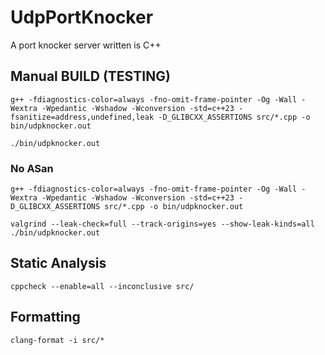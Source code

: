 # UdpPortKnocker
A port knocker server written is C++

## Manual BUILD (TESTING)

`g++ -fdiagnostics-color=always -fno-omit-frame-pointer -Og -Wall -Wextra -Wpedantic -Wshadow -Wconversion -std=c++23 -fsanitize=address,undefined,leak -D_GLIBCXX_ASSERTIONS src/*.cpp -o bin/udpknocker.out`

`./bin/udpknocker.out`

### No ASan
`g++ -fdiagnostics-color=always -fno-omit-frame-pointer -Og -Wall -Wextra -Wpedantic -Wshadow -Wconversion -std=c++23 -D_GLIBCXX_ASSERTIONS src/*.cpp -o bin/udpknocker.out`

`valgrind --leak-check=full --track-origins=yes --show-leak-kinds=all ./bin/udpknocker.out`

## Static Analysis

`cppcheck --enable=all --inconclusive src/`

## Formatting
`clang-format -i src/*`